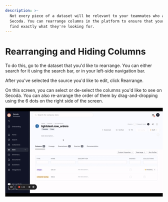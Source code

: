 ```yaml
---
description: >-
  Not every piece of a dataset will be relevant to your teammates who are using
  Secoda. You can rearrange columns in the platform to ensure that your team can
  find exactly what they're looking for.
---
```


# Rearranging and Hiding Columns

To do this, go to the dataset that you'd like to rearrange. You can either search for it using the search bar, or in your left-side navigation bar.&#x20;

After you've selected the source you'd like to edit, click Rearrange.&#x20;

On this screen, you can select or de-select the columns you'd like to see on Secoda. You can also re-arrange the order of them by drag-and-dropping using the 6 dots on the right side of the screen.&#x20;

![](<../../.gitbook/assets/ezgif.com-gif-maker (2).gif>)
